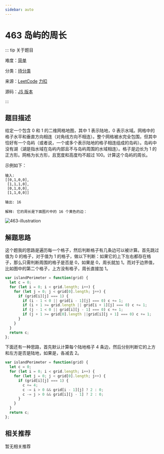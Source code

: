 ```yaml
---
sidebar: auto
---
```


# 463 岛屿的周长

::: tip 关于题目

难度：[简单](/solution/easy/)

分类：[待分类](/art/to-be-classified.html)

来源：[LeetCode](https://leetcode.com/problems/island-perimeter/)  [力扣](https://leetcode-cn.com/problems/island-perimeter/)

源码：[JS 版本](https://github.com/swpuLeo/cattle/blob/master/src/easy/IslandPerimeter.js)

:::



## 题目描述

给定一个包含 0 和 1 的二维网格地图，其中 1 表示陆地，0 表示水域。网格中的格子水平和垂直方向相连（对角线方向不相连）。整个网格被水完全包围，但其中恰好有一个岛屿（或者说，一个或多个表示陆地的格子相连组成的岛屿）。岛屿中没有湖（湖是指水域在岛屿内部且不与岛屿周围的水域相连）。格子是边长为 1 的正方形。网格为长方形，且宽度和高度均不超过 100。计算这个岛屿的周长。

示例如下：

```
输入:
[[0,1,0,0],
 [1,1,1,0],
 [0,1,0,0],
 [1,1,0,0]]

输出: 16

解释: 它的周长是下面图片中的 16 个黄色的边：
```

![463-illustration](https://w3fun-1253290453.cos.ap-chengdu.myqcloud.com/cattle/463-illustration.png)



## 解题思路

这个题我的思路是遍历每一个格子，然后判断格子有几条边可以被计算。首先跳过值为 0 的格子，对于值为 1 的格子，做以下判断：如果它的上下左右都存在格子，那么只需判断周围的格子是否是 0，如果是 0，周长就加 1。而对于边界值，比如图中的第二个格子，上方没有格子，周长直接加 1。

```js
var islandPerimeter = function(grid) {
  let c = 0;
  for (let i = 0; i < grid.length; i++) {
    for (let j = 0; j < grid[0].length; j++) {
      if (grid[i][j] === 1) {
        if (i - 1 < 0 || grid[i - 1][j] === 0) c += 1;
        if (i + 1 >= grid.length || grid[i + 1][j] === 0) c += 1;
        if (j - 1 < 0 || grid[i][j - 1] === 0) c += 1;
        if (j + 1 >= grid[0].length ||grid[i][j + 1] === 0) c += 1;
      }
    }
  }
  return c;
};
```



下面还有一种思路，首先默认计算每个陆地格子 4 条边，然后分别判断它的上方和左方是否是陆地，如果是，各减去 2。

```js
var islandPerimeter = function(grid) {
  let c = 0;
  for (let i = 0; i < grid.length; i++) {
    for (let j = 0; j < grid[0].length; j++) {
      if (grid[i][j] === 1) {
        c += 4;
        c -= i > 0 && grid[i - 1][j] ? 2 : 0;
        c -= j > 0 && grid[i][j - 1] ? 2 : 0;
      }
    }
  }
  return c;
};
```



## 相关推荐

暂无相关推荐
